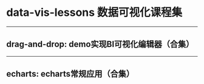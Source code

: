 ﻿# data-vis-lessons 数据可视化课程集

---

## drag-and-drop: demo实现BI可视化编辑器（合集）

---

## echarts: echarts常规应用（合集）

